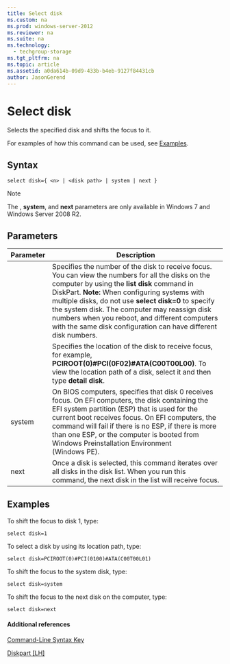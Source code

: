 ```yaml
---
title: Select disk
ms.custom: na
ms.prod: windows-server-2012
ms.reviewer: na
ms.suite: na
ms.technology: 
  - techgroup-storage
ms.tgt_pltfrm: na
ms.topic: article
ms.assetid: a0da614b-09d9-433b-b4eb-9127f84431cb
author: JasonGerend
---
```

# Select disk
Selects the specified disk and shifts the focus to it.  
  
For examples of how this command can be used, see [Examples](#BKMK_examples).  
  
## Syntax  
  
```  
select disk={ <n> | <disk path> | system | next }  
```  
  
> [!NOTE]  
> The **<disk path>**, **system**, and **next** parameters are only available in Windows 7 and Windows Server 2008 R2.  
  
## Parameters  
  
|Parameter|Description|  
|-------------|---------------|  
|<n>|Specifies the number of the disk to receive focus. You can view the numbers for all the disks on the computer by using the **list disk** command in DiskPart. **Note:** When configuring systems with multiple disks, do not use **select disk\=0** to specify the system disk. The computer may reassign disk numbers when you reboot, and different computers with the same disk configuration can have different disk numbers.|  
|<disk path>|Specifies the location of the disk to receive focus, for example, **PCIROOT\(0\)\#PCI\(0F02\)\#ATA\(C00T00L00\)**. To view the location path of a disk, select it and then type **detail disk**.|  
|system|On BIOS computers, specifies that disk 0 receives focus. On EFI computers, the disk containing the EFI system partition \(ESP\) that is used for the current boot  receives focus. On EFI computers, the command will fail if there is no ESP, if there is more than one ESP, or the computer is booted from Windows Preinstallation Environment \(Windows PE\).|  
|next|Once a disk is selected, this command iterates over all disks in the disk list. When you run this command, the next disk in the list will receive focus.|  
  
## <a name="BKMK_examples"></a>Examples  
To shift the focus to disk 1, type:  
  
```  
select disk=1  
```  
  
To select a disk by using its location path, type:  
  
```  
select disk=PCIROOT(0)#PCI(0100)#ATA(C00T00L01)  
```  
  
To shift the focus to the system disk, type:  
  
```  
select disk=system  
```  
  
To shift the focus to the next disk on the computer, type:  
  
```  
select disk=next  
```  
  
#### Additional references  
[Command-Line Syntax Key](../Topic/Command-Line-Syntax-Key.md)  
  
[Diskpart \[LH\]](assetId:///26a4a166-95fa-4faf-95bc-2d5345f4a57a)  
  
